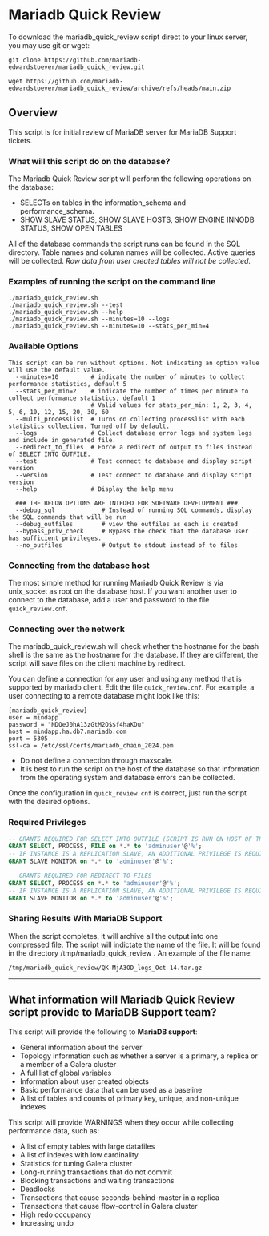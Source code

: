 # Mariadb Quick Review

To download the mariadb_quick_review script direct to your linux server, you may use git or wget:
```
git clone https://github.com/mariadb-edwardstoever/mariadb_quick_review.git
```
```
wget https://github.com/mariadb-edwardstoever/mariadb_quick_review/archive/refs/heads/main.zip
```

## Overview
This script is for initial review of MariaDB server for MariaDB Support tickets. 

### What will this script do on the database?
The Mariadb Quick Review script will perform the following operations on the database:
* SELECTs on tables in the information_schema and performance_schema. 
* SHOW SLAVE STATUS, SHOW SLAVE HOSTS, SHOW ENGINE INNODB STATUS, SHOW OPEN TABLES

All of the database commands the script runs can be found in the SQL directory. Table names and column names will be collected. Active queries will be collected. _Row data from user created tables will not be collected._

### Examples of running the script on the command line
```
./mariadb_quick_review.sh 
./mariadb_quick_review.sh --test
./mariadb_quick_review.sh --help
./mariadb_quick_review.sh --minutes=10 --logs
./mariadb_quick_review.sh --minutes=10 --stats_per_min=4
```

### Available Options
```
This script can be run without options. Not indicating an option value will use the default value.
  --minutes=10         # indicate the number of minutes to collect performance statistics, default 5
  --stats_per_min=2    # indicate the number of times per minute to collect performance statistics, default 1
                       # Valid values for stats_per_min: 1, 2, 3, 4, 5, 6, 10, 12, 15, 20, 30, 60
  --multi_processlist  # Turns on collecting processlist with each statistics collection. Turned off by default.
  --logs               # Collect database error logs and system logs and include in generated file.
  --redirect_to_files  # Force a redirect of output to files instead of SELECT INTO OUTFILE.
  --test               # Test connect to database and display script version
  --version            # Test connect to database and display script version
  --help               # Display the help menu

  ### THE BELOW OPTIONS ARE INTEDED FOR SOFTWARE DEVELOPMENT ###
  --debug_sql             # Instead of running SQL commands, display the SQL commands that will be run
  --debug_outfiles        # view the outfiles as each is created
  --bypass_priv_check     # Bypass the check that the database user has sufficient privileges.
  --no_outfiles           # Output to stdout instead of to files
```

### Connecting from the database host
The most simple method for running Mariadb Quick Review is via unix_socket as root on the database host. If you want another user to connect to the database, add a user and password to the file `quick_review.cnf`.

### Connecting over the network
The mariadb_quick_review.sh will check whether the hostname for the bash shell is the same as the hostname for the database. If they are different, the script will save files on the client machine by redirect. 

You can define  a connection for any user and using any method that is supported by mariadb client. Edit the file `quick_review.cnf`. For example, a user connecting to a remote database might look like this:
```
[mariadb_quick_review]
user = mindapp
password = "NDQeJ0hA13zGtM2O$$f4haKDu"
host = mindapp.ha.db7.mariadb.com
port = 5305
ssl-ca = /etc/ssl/certs/mariadb_chain_2024.pem
```
* Do not define a connection through maxscale.
* It is best to run the script on the host of the database so that information from the operating system and database errors can be collected.

Once the configuration in `quick_review.cnf` is correct, just run the script with the desired options.

### Required Privileges
```SQL
-- GRANTS REQUIRED FOR SELECT INTO OUTFILE (SCRIPT IS RUN ON HOST OF THE DATABASE).
GRANT SELECT, PROCESS, FILE on *.* to 'adminuser'@'%';
-- IF INSTANCE IS A REPLICATION SLAVE, AN ADDITIONAL PRIVILEGE IS REQUIRED:
GRANT SLAVE MONITOR on *.* to 'adminuser'@'%';
```

```SQL
-- GRANTS REQUIRED FOR REDIRECT TO FILES
GRANT SELECT, PROCESS on *.* to 'adminuser'@'%';
-- IF INSTANCE IS A REPLICATION SLAVE, AN ADDITIONAL PRIVILEGE IS REQUIRED:
GRANT SLAVE MONITOR on *.* to 'adminuser'@'%';
```

### Sharing Results With MariaDB Support
When the script completes, it will archive all the output into one compressed file. The script will indictate the name of the file. It will be found in the directory /tmp/mariadb_quick_review . An example of the file name:
```
/tmp/mariadb_quick_review/QK-MjA3OD_logs_Oct-14.tar.gz
```

***
## What information will Mariadb Quick Review script provide to MariaDB Support team?
This script will provide the following to **MariaDB support**:
- General information about the server
- Topology information such as whether a server is a primary, a replica or a member of a Galera cluster
- A full list of global variables
- Information about user created objects
- Basic performance data that can be used as a baseline
- A list of tables and counts of primary key, unique, and non-unique indexes

This script will provide WARNINGS when they occur while collecting performance data, such as:
- A list of empty tables with large datafiles
- A list of indexes with low cardinality
- Statistics for tuning Galera cluster
- Long-running transactions that do not commit
- Blocking transactions and waiting transactions
- Deadlocks
- Transactions that cause seconds-behind-master in a replica
- Transactions that cause flow-control in Galera cluster
- High redo occupancy
- Increasing undo

